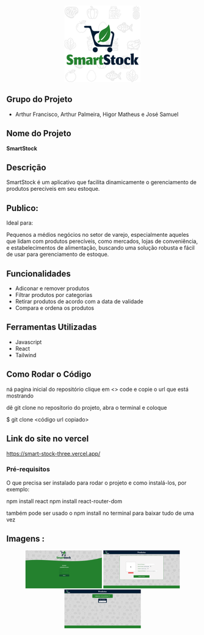 <p align="center">
 <img src="public/img/logoapp.png" alt="Logo do Aplicativo" width="200"/>
</p>

## Grupo do Projeto

- Arthur Francisco, Arthur Palmeira, Higor Matheus e José Samuel

## Nome do Projeto

 **SmartStock** 

## Descrição

SmartStock  é um aplicativo que facilita dinamicamente o gerenciamento de produtos pereciveis em seu estoque.

## Publico:

Ideal para:

Pequenos a médios negócios no setor de varejo, especialmente aqueles que lidam com produtos perecíveis, como mercados, lojas de conveniência, e estabelecimentos de alimentação, buscando uma solução robusta e fácil de usar para gerenciamento de estoque.

## Funcionalidades

- Adiconar e remover produtos
- Filtrar produtos por categorias
- Retirar produtos de acordo com a data de validade
- Compara e ordena os produtos

## Ferramentas Utilizadas

- Javascript
- React
- Tailwind

## Como Rodar o Código

ná pagina inicial do repositório clique em <> code e copie o url que está mostrando

dê git clone no reposítorio do projeto, abra o terminal e coloque

 $ git clone <código url copiado>

 ## Link do site no vercel
 https://smart-stock-three.vercel.app/



### Pré-requisitos

O que precisa ser instalado para rodar o projeto e como instalá-los, por exemplo:


npm install react 
npm install react-router-dom

também pode ser usado o npm install no terminal para baixar tudo de uma vez


## Imagens :
<p align="center">
 <img src="public/prints/telaLogin.png" alt="Logo do Aplicativo" width="200"/>
 <img src="public/prints/telaCadastro.png" alt="Logo do Aplicativo" width="200"/>
 <img src="public/prints/telaHome.png" alt="Logo do Aplicativo" width="200"/>
</p>
